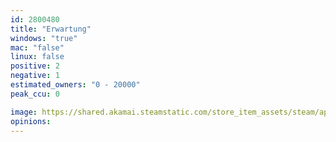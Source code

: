 ```yaml
---
id: 2800480
title: "Erwartung"
windows: "true"
mac: "false"
linux: false
positive: 2
negative: 1
estimated_owners: "0 - 20000"
peak_ccu: 0

image: https://shared.akamai.steamstatic.com/store_item_assets/steam/apps/2800480/header.jpg?t=1720698871
opinions:
---
```

